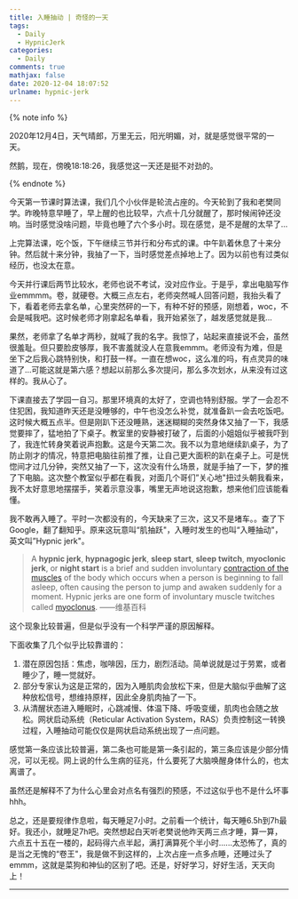 ```yaml
---
title: 入睡抽动 | 奇怪的一天
tags:
  - Daily
  - HypnicJerk
categories:
  - Daily
comments: true
mathjax: false
date: 2020-12-04 18:07:52
urlname: hypnic-jerk
---
```

<meta name="referrer" content="no-referrer" />

{% note info %}

2020年12月4日，天气晴郎，万里无云，阳光明媚，对，就是感觉很平常的一天。

然鹅，现在，傍晚18:18:26，我感觉这一天还是挺不对劲的。

{% endnote %}

<!--more-->

今天第一节课时算法课，我们几个小伙伴是轮流占座的。今天轮到了我和老樊同学。昨晚特意早睡了，早上醒的也比较早，六点十几分就醒了，那时候闹钟还没响。当时感觉没啥问题，毕竟也睡了六个多小时。现在感觉，是不是醒的太早了...


上完算法课，吃个饭，下午继续三节并行和分布式的课。中午趴着休息了十来分钟。然后就十来分钟，我抽了一下，当时感觉差点掉地上了。因为以前也有过类似经历，也没太在意。


今天并行课后两节比较水，老师也说不考试，没对应作业。于是乎，拿出电脑写作业emmmm。卷，就硬卷。大概三点左右，老师突然喊人回答问题，我抬头看了下，看着老师去拿名单，心里突然砰的一下，有种不好的预感，刚想着，woc，不会是喊我吧。这时候老师才刚拿起名单看，我开始紧张了，越发感觉就是我...


果然，老师拿了名单才两秒，就喊了我的名字。我惊了，站起来直接说不会，虽然很羞耻。但只要脸皮够厚，我不害羞就没人在意我emmm。老师没有为难，但是坐下之后我心跳特别快，和打鼓一样。一直在想woc，这么准的吗，有点灵异的味道了...可能这就是第六感？想起以前那么多次提问，那么多次划水，从来没有过这样的。我从心了。


下课直接去了学园一自习。那里环境真的太好了，空调也特别舒服。学了一会忍不住犯困，我知道昨天还是没睡够的，中午也没怎么补觉，就准备趴一会去吃饭吧。这时候大概五点半。但是刚趴下还没睡熟，迷迷糊糊的突然身体又抽了一下，我感觉要摔了，猛地拍了下桌子。教室里的安静被打破了，后面的小姐姐似乎被我吓到了，我连忙转身笑着说声抱歉。这是今天第二次。我不以为意地继续趴桌子，为了防止刚才的情况，特意把电脑往前推了推，让自己更大面积的趴在桌子上。可是恍惚间才过几分钟，突然又抽了一下，这次没有什么场景，就是手抽了一下，梦的推了下电脑。这次整个教室似乎都在看我，对面几个哥们”关心地"扭过头朝我看来，我不太好意思地摆摆手，笑着示意没事，嘴里无声地说这抱歉，想来他们应该能看懂。


我不敢再入睡了。平时一次都没有的，今天缺来了三次，这又不是堵车。。查了下Google，翻了翻知乎。原来这玩意叫“肌抽跃"，入睡时发生的也叫“入睡抽动"，英文叫”Hypnic jerk"。

> A **hypnic jerk**, **hypnagogic jerk**, **sleep start**, **sleep twitch**, **myoclonic jerk**, or **night start** is a brief and sudden involuntary [contraction of the muscles](https://en.wikipedia.org/wiki/Muscle_contraction "Muscle contraction") of the body which occurs when a person is beginning to fall asleep, often causing the person to jump and awaken suddenly for a moment. Hypnic jerks are one form of involuntary muscle twitches called [myoclonus](https://en.wikipedia.org/wiki/Myoclonus "Myoclonus"). ——维基百科



这个现象比较普遍，但是似乎没有一个科学严谨的原因解释。

下面收集了几个似乎比较靠谱的：

1. 潜在原因包括：焦虑，咖啡因，压力，剧烈活动。简单说就是过于劳累，或者睡少了，睡一觉就好。
2. 部分专家认为这是正常的，因为入睡肌肉会放松下来，但是大脑似乎曲解了这种放松信号，想维持原样，因此全身肌肉抽了一下。
3. 从清醒状态进入睡眠时，心跳减慢、体温下降、呼吸变缓，肌肉也会随之放松。网状启动系统（Reticular Activation System，RAS）负责控制这一转换过程，入睡抽动可能仅仅是网状启动系统出现了一点问题。

感觉第一条应该比较普遍，第二条也可能是第一条引起的，第三条应该是少部分情况，可以无视。网上说的什么生病的征兆，什么要死了大脑唤醒身体什么的，也太离谱了。


虽然还是解释不了为什么心里会对点名有强烈的预感，不过这似乎也不是什么坏事hhh。


总之，还是要规律作息啦，每天睡足7小时。之前看一个统计，每天睡6.5h到7h最好。我还小，就睡足7h吧。突然想起白天听老樊说他昨天两三点才睡，算一算，六点五十五在一楼的，起码得六点半起，满打满算死个半小时......太恐怖了，真的是当之无愧的“卷王"，我是做不到这样的，上次占座一点多点睡，还睡过头了emmm，这就是菜狗和神仙的区别了吧。还是，好好学习，好好生活，天天向上！


-------
